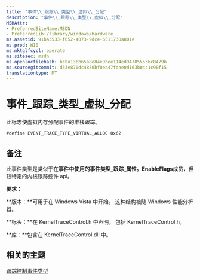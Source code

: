 ```yaml
---
title: "事件\\_跟踪\\_类型\\_虚拟\\_分配"
description: "事件\\_跟踪\\_类型\\_虚拟\\_分配"
MSHAttr:
- PreferredSiteName:MSDN
- PreferredLib:/library/windows/hardware
ms.assetid: 91ba3533-f652-4073-9dce-6511730a801e
ms.prod: W10
ms.mktglfcycl: operate
ms.sitesec: msdn
ms.openlocfilehash: bcba130b65a8e84e9bee114ed947855536c8479b
ms.sourcegitcommit: d33e870dc4850bf0ea47fdae0d163b04c1c90f15
translationtype: MT
---
```

# <a name="eventtracetypevirtualalloc"></a>事件\_跟踪\_类型\_虚拟\_分配


此标志使虚拟内存分配事件的堆栈跟踪。

``` syntax
#define EVENT_TRACE_TYPE_VIRTUAL_ALLOC 0x62
```

## <a name="remarks"></a>备注


此事件类型是类似于在**事件中使用的事件类型\_跟踪\_属性。EnableFlags**成员，但较特定的内核跟踪控件 api。

**要求︰**

**版本︰**可用于在 Windows Vista 中开始。 这种结构被随 Windows 性能分析器。

**标头︰**在 KernelTraceControl.h 中声明。 包括 KernelTraceControl.h。

**库︰**包含在 KernelTraceControl.dll 中。

## <a name="related-topics"></a>相关的主题


[跟踪控制事件类型](trace-control-event-types.md)

 

 







